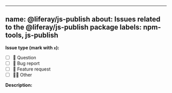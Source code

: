 ---

name: @liferay/js-publish
about: Issues related to the @liferay/js-publish package
labels: npm-tools, js-publish
--

**Issue type (mark with `x`):**

-   [ ] :thinking: Question
-   [ ] :bug: Bug report
-   [ ] :gift: Feature request
-   [ ] :woman_shrugging: Other

**Description:**
